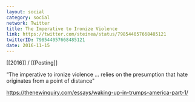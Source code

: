 ```yaml
---
layout: social
category: social
network: Twitter
title: The Imperative to Ironize Violence
link: https://twitter.com/steinea/status/798544057668485121
twitterID: 798544057668485121
date: 2016-11-15
---
```


[[2016]] / [[Posting]]

“The imperative to ironize violence ... relies on the presumption that hate originates from a point of distance"

<https://thenewinquiry.com/essays/waking-up-in-trumps-america-part-1/>
